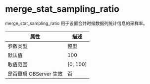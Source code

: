 merge_stat_sampling_ratio 
==============================================

merge_stat_sampling_ratio 用于设置合并时候数据列统计信息的采样率。


|      **属性**      |   **描述**   |
|------------------|------------|
| 参数类型             | 整型         |
| 默认值              | 100        |
| 取值范围             | \[0, 100\] |
| 是否重启 OBServer 生效 | 否          |


